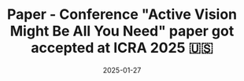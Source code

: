---
title: >-
    <span class="badge badge-pill badge-paper">Paper - Conference</span> <b>"Active Vision Might Be All You Need"</b> paper got accepted at <b>ICRA 2025</b> 🇺🇸
date: 2025-01-27
---